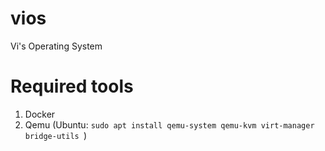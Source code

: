 # vios

Vi's Operating System

# Required tools

1. Docker
2. Qemu (Ubuntu: `sudo apt install qemu-system qemu-kvm virt-manager bridge-utils `)
